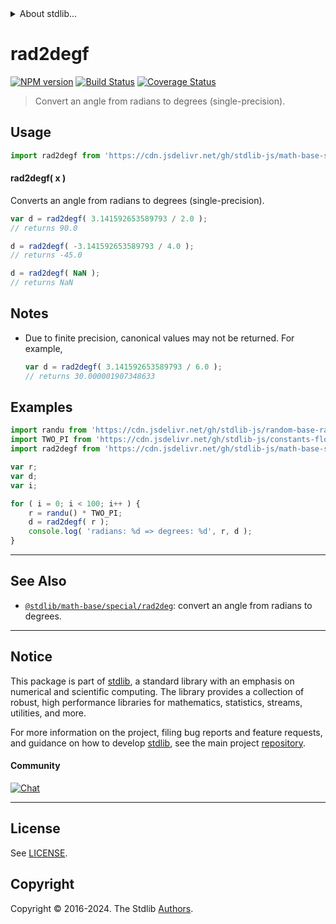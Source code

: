 <!--

@license Apache-2.0

Copyright (c) 2024 The Stdlib Authors.

Licensed under the Apache License, Version 2.0 (the "License");
you may not use this file except in compliance with the License.
You may obtain a copy of the License at

   http://www.apache.org/licenses/LICENSE-2.0

Unless required by applicable law or agreed to in writing, software
distributed under the License is distributed on an "AS IS" BASIS,
WITHOUT WARRANTIES OR CONDITIONS OF ANY KIND, either express or implied.
See the License for the specific language governing permissions and
limitations under the License.

-->


<details>
  <summary>
    About stdlib...
  </summary>
  <p>We believe in a future in which the web is a preferred environment for numerical computation. To help realize this future, we've built stdlib. stdlib is a standard library, with an emphasis on numerical and scientific computation, written in JavaScript (and C) for execution in browsers and in Node.js.</p>
  <p>The library is fully decomposable, being architected in such a way that you can swap out and mix and match APIs and functionality to cater to your exact preferences and use cases.</p>
  <p>When you use stdlib, you can be absolutely certain that you are using the most thorough, rigorous, well-written, studied, documented, tested, measured, and high-quality code out there.</p>
  <p>To join us in bringing numerical computing to the web, get started by checking us out on <a href="https://github.com/stdlib-js/stdlib">GitHub</a>, and please consider <a href="https://opencollective.com/stdlib">financially supporting stdlib</a>. We greatly appreciate your continued support!</p>
</details>

# rad2degf

[![NPM version][npm-image]][npm-url] [![Build Status][test-image]][test-url] [![Coverage Status][coverage-image]][coverage-url] <!-- [![dependencies][dependencies-image]][dependencies-url] -->

> Convert an angle from radians to degrees (single-precision).



<section class="usage">

## Usage

```javascript
import rad2degf from 'https://cdn.jsdelivr.net/gh/stdlib-js/math-base-special-rad2degf@deno/mod.js';
```

#### rad2degf( x )

Converts an angle from radians to degrees (single-precision).

```javascript
var d = rad2degf( 3.141592653589793 / 2.0 );
// returns 90.0

d = rad2degf( -3.141592653589793 / 4.0 );
// returns -45.0

d = rad2degf( NaN );
// returns NaN
```

</section>

<!-- /.usage -->

<section class="notes">

## Notes

-   Due to finite precision, canonical values may not be returned. For example,

    ```javascript
    var d = rad2degf( 3.141592653589793 / 6.0 );
    // returns 30.000001907348633
    ```

</section>

<!-- /.notes -->

<section class="examples">

## Examples

<!-- eslint no-undef: "error" -->

```javascript
import randu from 'https://cdn.jsdelivr.net/gh/stdlib-js/random-base-randu@deno/mod.js';
import TWO_PI from 'https://cdn.jsdelivr.net/gh/stdlib-js/constants-float32-two-pi@deno/mod.js';
import rad2degf from 'https://cdn.jsdelivr.net/gh/stdlib-js/math-base-special-rad2degf@deno/mod.js';

var r;
var d;
var i;

for ( i = 0; i < 100; i++ ) {
    r = randu() * TWO_PI;
    d = rad2degf( r );
    console.log( 'radians: %d => degrees: %d', r, d );
}
```

</section>

<!-- /.examples -->

<!-- C interface documentation. -->



<!-- Section for related `stdlib` packages. Do not manually edit this section, as it is automatically populated. -->

<section class="related">

* * *

## See Also

-   <span class="package-name">[`@stdlib/math-base/special/rad2deg`][@stdlib/math/base/special/rad2deg]</span><span class="delimiter">: </span><span class="description">convert an angle from radians to degrees.</span>

</section>

<!-- /.related -->

<!-- Section for all links. Make sure to keep an empty line after the `section` element and another before the `/section` close. -->


<section class="main-repo" >

* * *

## Notice

This package is part of [stdlib][stdlib], a standard library with an emphasis on numerical and scientific computing. The library provides a collection of robust, high performance libraries for mathematics, statistics, streams, utilities, and more.

For more information on the project, filing bug reports and feature requests, and guidance on how to develop [stdlib][stdlib], see the main project [repository][stdlib].

#### Community

[![Chat][chat-image]][chat-url]

---

## License

See [LICENSE][stdlib-license].


## Copyright

Copyright &copy; 2016-2024. The Stdlib [Authors][stdlib-authors].

</section>

<!-- /.stdlib -->

<!-- Section for all links. Make sure to keep an empty line after the `section` element and another before the `/section` close. -->

<section class="links">

[npm-image]: http://img.shields.io/npm/v/@stdlib/math-base-special-rad2degf.svg
[npm-url]: https://npmjs.org/package/@stdlib/math-base-special-rad2degf

[test-image]: https://github.com/stdlib-js/math-base-special-rad2degf/actions/workflows/test.yml/badge.svg?branch=v0.1.1
[test-url]: https://github.com/stdlib-js/math-base-special-rad2degf/actions/workflows/test.yml?query=branch:v0.1.1

[coverage-image]: https://img.shields.io/codecov/c/github/stdlib-js/math-base-special-rad2degf/main.svg
[coverage-url]: https://codecov.io/github/stdlib-js/math-base-special-rad2degf?branch=main

<!--

[dependencies-image]: https://img.shields.io/david/stdlib-js/math-base-special-rad2degf.svg
[dependencies-url]: https://david-dm.org/stdlib-js/math-base-special-rad2degf/main

-->

[chat-image]: https://img.shields.io/gitter/room/stdlib-js/stdlib.svg
[chat-url]: https://app.gitter.im/#/room/#stdlib-js_stdlib:gitter.im

[stdlib]: https://github.com/stdlib-js/stdlib

[stdlib-authors]: https://github.com/stdlib-js/stdlib/graphs/contributors

[umd]: https://github.com/umdjs/umd
[es-module]: https://developer.mozilla.org/en-US/docs/Web/JavaScript/Guide/Modules

[deno-url]: https://github.com/stdlib-js/math-base-special-rad2degf/tree/deno
[deno-readme]: https://github.com/stdlib-js/math-base-special-rad2degf/blob/deno/README.md
[umd-url]: https://github.com/stdlib-js/math-base-special-rad2degf/tree/umd
[umd-readme]: https://github.com/stdlib-js/math-base-special-rad2degf/blob/umd/README.md
[esm-url]: https://github.com/stdlib-js/math-base-special-rad2degf/tree/esm
[esm-readme]: https://github.com/stdlib-js/math-base-special-rad2degf/blob/esm/README.md
[branches-url]: https://github.com/stdlib-js/math-base-special-rad2degf/blob/main/branches.md

[stdlib-license]: https://raw.githubusercontent.com/stdlib-js/math-base-special-rad2degf/main/LICENSE

<!-- <related-links> -->

[@stdlib/math/base/special/rad2deg]: https://github.com/stdlib-js/math-base-special-rad2deg/tree/deno

<!-- </related-links> -->

</section>

<!-- /.links -->
